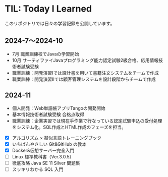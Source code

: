 # TIL: Today I Learned
このリポジトリでは日々の学習記録を公開しています。

## 2024-7〜2024-10
- 7月 職業訓練校でJavaの学習開始
- 10月 サーティファイJavaプログラミング能力認定試験2級合格、応用情報技術者試験受験
- 職業訓練：開発演習Ⅰでは設計書を用いて書籍注文システムをチームで作成
- 職業訓練：開発演習Ⅱでは顧客管理システムを設計段階からチームで作成

## 2024-11
- 個人開発：Web単語帳アプリTangoの開発開始
- 基本情報技術者試験受験 合格点取得
- 職業訓練：企業実習では現在手作業で行なっている認定試験申込の受付処理をシステム化。SQL作成とHTML作成のフェーズを担当。
- [x] アルゴリズム × 擬似言語トレーニングブック
- [x] いちばんやさしい Git&GitHub の教本
- [x] Docker&仮想サーバー完全入門
- [ ] Linux 標準教科書（Ver.3.0.5）
- [ ] 徹底攻略 Java SE 11 Silver 問題集
- [ ] スッキリわかる SQL 入門
